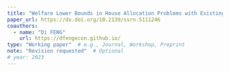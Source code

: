 ```yaml
---
title: "Welfare Lower Bounds in House Allocation Problems with Existing Tenants: A Characterization"
paper_url: https://dx.doi.org/10.2139/ssrn.5111246
coauthors:
  - name: "Di FENG"
    url: https://dfengecon.github.io/
type: "Working paper"  # e.g., Journal, Workshop, Preprint
note: "Revision requested"  # Optional
# year: 2023
---
```


